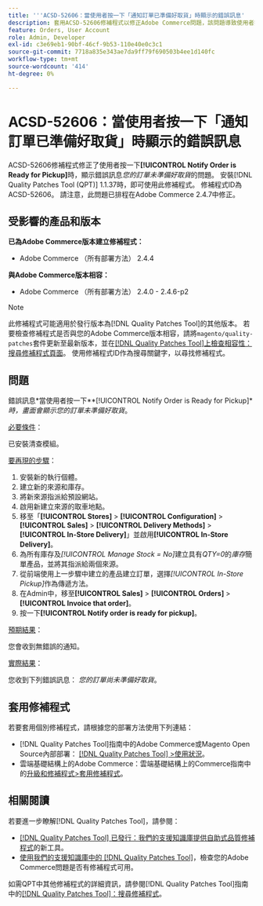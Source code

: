 ```yaml
---
title: '''ACSD-52606：當使用者按一下「通知訂單已準備好取貨」時顯示的錯誤訊息'
description: 套用ACSD-52606修補程式以修正Adobe Commerce問題，該問題導致使用者按一下**[!UICONTROL Notify Order is Ready for Pickup]**時顯示錯誤訊息。
feature: Orders, User Account
role: Admin, Developer
exl-id: c3e69eb1-90bf-46cf-9b53-110e40e0c3c1
source-git-commit: 7718a835e343ae7da9ff79f690503b4ee1d140fc
workflow-type: tm+mt
source-wordcount: '414'
ht-degree: 0%

---
```


# ACSD-52606：當使用者按一下「通知訂單已準備好取貨」時顯示的錯誤訊息

ACSD-52606修補程式修正了使用者按一下&#x200B;**[!UICONTROL Notify Order is Ready for Pickup]**&#x200B;時，顯示錯誤訊息&#x200B;*您的訂單未準備好取貨*&#x200B;的問題。 安裝[!DNL Quality Patches Tool (QPT)] 1.1.37時，即可使用此修補程式。 修補程式ID為ACSD-52606。 請注意，此問題已排程在Adobe Commerce 2.4.7中修正。

## 受影響的產品和版本

**已為Adobe Commerce版本建立修補程式：**

* Adobe Commerce （所有部署方法） 2.4.4

**與Adobe Commerce版本相容：**

* Adobe Commerce （所有部署方法） 2.4.0 - 2.4.6-p2

>[!NOTE]
>
>此修補程式可能適用於發行版本為[!DNL Quality Patches Tool]的其他版本。 若要檢查修補程式是否與您的Adobe Commerce版本相容，請將`magento/quality-patches`套件更新至最新版本，並在[[!DNL Quality Patches Tool]上檢查相容性：搜尋修補程式頁面](https://experienceleague.adobe.com/tools/commerce-quality-patches/index.html)。 使用修補程式ID作為搜尋關鍵字，以尋找修補程式。

## 問題

錯誤訊息&#x200B;*當使用者按一下&#x200B;**[!UICONTROL Notify Order is Ready for Pickup]**時，畫面會顯示您的訂單未準備好取貨*。

<u>必要條件</u>：

已安裝清查模組。

<u>要再現的步驟</u>：

1. 安裝新的執行個體。
1. 建立新的來源和庫存。
1. 將新來源指派給預設網站。
1. 啟用新建立來源的取車地點。
1. 移至「**[!UICONTROL Stores]** > **[!UICONTROL Configuration]** > **[!UICONTROL Sales]** > **[!UICONTROL Delivery Methods]** > **[!UICONTROL In-Store Delivery]**」並啟用&#x200B;**[!UICONTROL In-Store Delivery]**。
1. 為所有庫存及&#x200B;*[!UICONTROL Manage Stock = No]*&#x200B;建立具有&#x200B;*QTY=0*&#x200B;的&#x200B;*庫存*&#x200B;簡單產品，並將其指派給兩個來源。
1. 從前端使用上一步驟中建立的產品建立訂單，選擇&#x200B;*[!UICONTROL In-Store Pickup]*&#x200B;作為傳遞方法。
1. 在Admin中，移至&#x200B;**[!UICONTROL Sales]** > **[!UICONTROL Orders]** > **[!UICONTROL Invoice that order]**。
1. 按一下&#x200B;**[!UICONTROL Notify order is ready for pickup]**。

<u>預期結果</u>：

您會收到無錯誤的通知。

<u>實際結果</u>：

您收到下列錯誤訊息： *您的訂單尚未準備好取貨*。

## 套用修補程式

若要套用個別修補程式，請根據您的部署方法使用下列連結：

* [!DNL Quality Patches Tool]指南中的Adobe Commerce或Magento Open Source內部部署： [[!DNL Quality Patches Tool] >使用狀況](https://experienceleague.adobe.com/docs/commerce-operations/tools/quality-patches-tool/usage.html)。
* 雲端基礎結構上的Adobe Commerce：雲端基礎結構上的Commerce指南中的[升級和修補程式>套用修補程式](https://experienceleague.adobe.com/docs/commerce-cloud-service/user-guide/develop/upgrade/apply-patches.html)。

## 相關閱讀

若要進一步瞭解[!DNL Quality Patches Tool]，請參閱：

* [[!DNL Quality Patches Tool] 已發行：我們的支援知識庫提供自助式品質修補程式](/help/announcements/adobe-commerce-announcements/magento-quality-patches-released-new-tool-to-self-serve-quality-patches.md)的新工具。
* [使用我們的支援知識庫中的 [!DNL Quality Patches Tool]](/help/support-tools/patches-available-in-qpt-tool/check-patch-for-magento-issue-with-magento-quality-patches.md)，檢查您的Adobe Commerce問題是否有修補程式可用。

如需QPT中其他修補程式的詳細資訊，請參閱[!DNL Quality Patches Tool]指南中的[[!DNL Quality Patches Tool]：搜尋修補程式](https://experienceleague.adobe.com/tools/commerce-quality-patches/index.html)。
